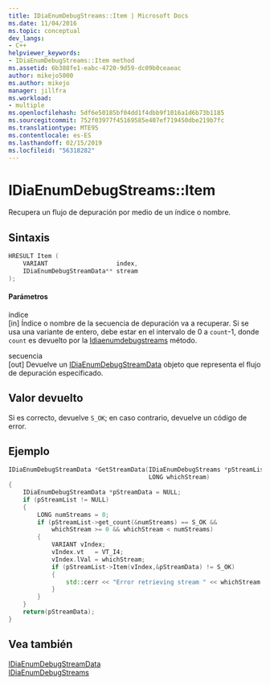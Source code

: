 ```yaml
---
title: IDiaEnumDebugStreams::Item | Microsoft Docs
ms.date: 11/04/2016
ms.topic: conceptual
dev_langs:
- C++
helpviewer_keywords:
- IDiaEnumDebugStreams::Item method
ms.assetid: 6b388fe1-eabc-4720-9d59-dc09b0ceaeac
author: mikejo5000
ms.author: mikejo
manager: jillfra
ms.workload:
- multiple
ms.openlocfilehash: 5df6e50185bf04dd1f4dbb9f1016a1d6b73b1185
ms.sourcegitcommit: 752f03977f45169585e407ef719450dbe219b7fc
ms.translationtype: MTE95
ms.contentlocale: es-ES
ms.lasthandoff: 02/15/2019
ms.locfileid: "56318282"
---
```

# <a name="idiaenumdebugstreamsitem"></a>IDiaEnumDebugStreams::Item
Recupera un flujo de depuración por medio de un índice o nombre.

## <a name="syntax"></a>Sintaxis

```C++
HRESULT Item (
    VARIANT                   index,
    IDiaEnumDebugStreamData** stream
);
```

#### <a name="parameters"></a>Parámetros
índice  
[in] Índice o nombre de la secuencia de depuración va a recuperar. Si se usa una variante de entero, debe estar en el intervalo de 0 a `count`-1, donde `count` es devuelto por la [Idiaenumdebugstreams](../../debugger/debug-interface-access/idiaenumdebugstreams-get-count.md) método.

secuencia  
[out] Devuelve un [IDiaEnumDebugStreamData](../../debugger/debug-interface-access/idiaenumdebugstreamdata.md) objeto que representa el flujo de depuración especificado.

## <a name="return-value"></a>Valor devuelto
Si es correcto, devuelve `S_OK`; en caso contrario, devuelve un código de error.

## <a name="example"></a>Ejemplo

```C++
IDiaEnumDebugStreamData *GetStreamData(IDiaEnumDebugStreams *pStreamList,
                                       LONG whichStream)
{
    IDiaEnumDebugStreamData *pStreamData = NULL;
    if (pStreamList != NULL)
    {
        LONG numStreams = 0;
        if (pStreamList->get_count(&numStreams) == S_OK &&
            whichStream >= 0 && whichStream < numStreams)
        {
            VARIANT vIndex;
            vIndex.vt   = VT_I4;
            vIndex.lVal = whichStream;
            if (pStreamList->Item(vIndex,&pStreamData) != S_OK)
            {
                std::cerr << "Error retrieving stream " << whichStream << std::endl;
            }
        }
    }
    return(pStreamData);
}
```

## <a name="see-also"></a>Vea también
[IDiaEnumDebugStreamData](../../debugger/debug-interface-access/idiaenumdebugstreamdata.md)  
[IDiaEnumDebugStreams](../../debugger/debug-interface-access/idiaenumdebugstreams.md)

